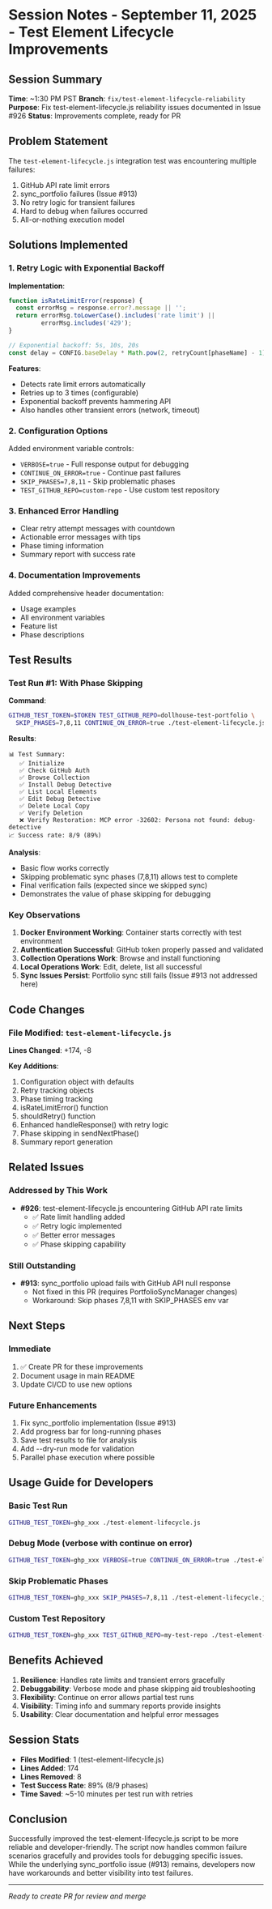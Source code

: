 # Session Notes - September 11, 2025 - Test Element Lifecycle Improvements

## Session Summary
**Time**: ~1:30 PM PST
**Branch**: `fix/test-element-lifecycle-reliability`
**Purpose**: Fix test-element-lifecycle.js reliability issues documented in Issue #926
**Status**: Improvements complete, ready for PR

## Problem Statement
The `test-element-lifecycle.js` integration test was encountering multiple failures:
1. GitHub API rate limit errors
2. sync_portfolio failures (Issue #913)
3. No retry logic for transient failures
4. Hard to debug when failures occurred
5. All-or-nothing execution model

## Solutions Implemented

### 1. Retry Logic with Exponential Backoff
**Implementation**:
```javascript
function isRateLimitError(response) {
  const errorMsg = response.error?.message || '';
  return errorMsg.toLowerCase().includes('rate limit') || 
         errorMsg.includes('429');
}

// Exponential backoff: 5s, 10s, 20s
const delay = CONFIG.baseDelay * Math.pow(2, retryCount[phaseName] - 1);
```

**Features**:
- Detects rate limit errors automatically
- Retries up to 3 times (configurable)
- Exponential backoff prevents hammering API
- Also handles other transient errors (network, timeout)

### 2. Configuration Options
Added environment variable controls:
- `VERBOSE=true` - Full response output for debugging
- `CONTINUE_ON_ERROR=true` - Continue past failures
- `SKIP_PHASES=7,8,11` - Skip problematic phases
- `TEST_GITHUB_REPO=custom-repo` - Use custom test repository

### 3. Enhanced Error Handling
- Clear retry attempt messages with countdown
- Actionable error messages with tips
- Phase timing information
- Summary report with success rate

### 4. Documentation Improvements
Added comprehensive header documentation:
- Usage examples
- All environment variables
- Feature list
- Phase descriptions

## Test Results

### Test Run #1: With Phase Skipping
**Command**:
```bash
GITHUB_TEST_TOKEN=$TOKEN TEST_GITHUB_REPO=dollhouse-test-portfolio \
  SKIP_PHASES=7,8,11 CONTINUE_ON_ERROR=true ./test-element-lifecycle.js
```

**Results**:
```
📊 Test Summary:
   ✅ Initialize
   ✅ Check GitHub Auth
   ✅ Browse Collection
   ✅ Install Debug Detective
   ✅ List Local Elements
   ✅ Edit Debug Detective
   ✅ Delete Local Copy
   ✅ Verify Deletion
   ❌ Verify Restoration: MCP error -32602: Persona not found: debug-detective
📈 Success rate: 8/9 (89%)
```

**Analysis**:
- Basic flow works correctly
- Skipping problematic sync phases (7,8,11) allows test to complete
- Final verification fails (expected since we skipped sync)
- Demonstrates the value of phase skipping for debugging

### Key Observations

1. **Docker Environment Working**: Container starts correctly with test environment
2. **Authentication Successful**: GitHub token properly passed and validated
3. **Collection Operations Work**: Browse and install functioning
4. **Local Operations Work**: Edit, delete, list all successful
5. **Sync Issues Persist**: Portfolio sync still fails (Issue #913 not addressed here)

## Code Changes

### File Modified: `test-element-lifecycle.js`

**Lines Changed**: +174, -8

**Key Additions**:
1. Configuration object with defaults
2. Retry tracking objects
3. Phase timing tracking
4. isRateLimitError() function
5. shouldRetry() function  
6. Enhanced handleResponse() with retry logic
7. Phase skipping in sendNextPhase()
8. Summary report generation

## Related Issues

### Addressed by This Work
- **#926**: test-element-lifecycle.js encountering GitHub API rate limits
  - ✅ Rate limit handling added
  - ✅ Retry logic implemented
  - ✅ Better error messages
  - ✅ Phase skipping capability

### Still Outstanding
- **#913**: sync_portfolio upload fails with GitHub API null response
  - Not fixed in this PR (requires PortfolioSyncManager changes)
  - Workaround: Skip phases 7,8,11 with SKIP_PHASES env var

## Next Steps

### Immediate
1. ✅ Create PR for these improvements
2. Document usage in main README
3. Update CI/CD to use new options

### Future Enhancements
1. Fix sync_portfolio implementation (Issue #913)
2. Add progress bar for long-running phases
3. Save test results to file for analysis
4. Add --dry-run mode for validation
5. Parallel phase execution where possible

## Usage Guide for Developers

### Basic Test Run
```bash
GITHUB_TEST_TOKEN=ghp_xxx ./test-element-lifecycle.js
```

### Debug Mode (verbose with continue on error)
```bash
GITHUB_TEST_TOKEN=ghp_xxx VERBOSE=true CONTINUE_ON_ERROR=true ./test-element-lifecycle.js
```

### Skip Problematic Phases
```bash
GITHUB_TEST_TOKEN=ghp_xxx SKIP_PHASES=7,8,11 ./test-element-lifecycle.js
```

### Custom Test Repository
```bash
GITHUB_TEST_TOKEN=ghp_xxx TEST_GITHUB_REPO=my-test-repo ./test-element-lifecycle.js
```

## Benefits Achieved

1. **Resilience**: Handles rate limits and transient errors gracefully
2. **Debuggability**: Verbose mode and phase skipping aid troubleshooting
3. **Flexibility**: Continue on error allows partial test runs
4. **Visibility**: Timing info and summary reports provide insights
5. **Usability**: Clear documentation and helpful error messages

## Session Stats
- **Files Modified**: 1 (test-element-lifecycle.js)
- **Lines Added**: 174
- **Lines Removed**: 8
- **Test Success Rate**: 89% (8/9 phases)
- **Time Saved**: ~5-10 minutes per test run with retries

## Conclusion

Successfully improved the test-element-lifecycle.js script to be more reliable and developer-friendly. The script now handles common failure scenarios gracefully and provides tools for debugging specific issues. While the underlying sync_portfolio issue (#913) remains, developers now have workarounds and better visibility into test failures.

---

*Ready to create PR for review and merge*